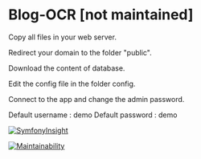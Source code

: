 # Blog-OCR [not maintained]

Copy all files in your web server.

Redirect your domain to the folder "public".

Download the content of database.

Edit the config file in the folder config.

Connect to the app and change the admin password.

Default username : demo
Default password : demo


[![SymfonyInsight](https://insight.symfony.com/projects/9d38de9b-7a00-486e-a701-1616af5a7339/big.svg)](https://insight.symfony.com/projects/9d38de9b-7a00-486e-a701-1616af5a7339)

[![Maintainability](https://api.codeclimate.com/v1/badges/cb76102831f6e328996d/maintainability)](https://codeclimate.com/github/Minikeys/htdocs/maintainability)
